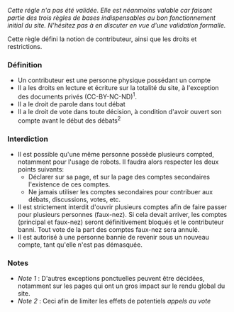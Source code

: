 *Cette régle n'a pas été validée. Elle est néanmoins valable car faisant partie des trois règles de bases indispensables au bon fonctionnement initial du site. N'hésitez pas à en discuter en vue d'une validation formalle.*

Cette règle défini la notion de contributeur, ainsi que les droits et restrictions.

### Définition

* Un contributeur est une personne physique possédant un compte
* Il a les droits en lecture et écriture sur la totalité du site, à l'exception des documents privés (CC-BY-NC-ND)<sup>1</sup>.
* Il a le droit de parole dans tout débat 
* Il a le droit de vote dans toute décision, à condition d'avoir ouvert son compte avant le début des débats<sup>2</sup>

### Interdiction

* Il est possible qu'une même personne possède plusieurs compted, notamment pour l'usage de robots. Il faudra alors respecter les deux points suivants:
  * Déclarer sur sa page, et sur la page des comptes secondaires l'existence de ces comptes.
  * Ne jamais utiliser les comptes secondaires pour contribuer aux débats, discussions, votes, etc.
* Il est strictement interdit d'ouvrir plusieurs comptes afin de faire passer pour plusieurs personnes (faux-nez). Si cela devait arriver, les comptes (principal et faux-nez) seront définitivement bloqués et le contributeur banni. Tout vote de la part des comptes faux-nez sera annulé.
* Il est autorisé à une personne bannie de revenir sous un nouveau compte, tant qu'elle n'est pas démasquée.

### Notes

* *Note 1* : D'autres exceptions ponctuelles peuvent être décidées, notamment sur les pages qui ont un gros impact sur le rendu global du site.
* *Note 2* : Ceci afin de limiter les effets de potentiels *appels au vote*

